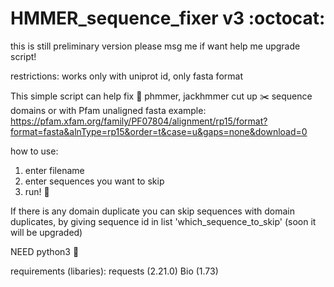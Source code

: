 # HMMER_sequence_fixer v3 :octocat:
this is still preliminary version
please msg me if want help me upgrade script!

restrictions: works only with uniprot id, only fasta format

This simple script can help fix  :construction_worker: phmmer, jackhmmer cut up  :scissors: sequence domains or with Pfam unaligned fasta 
example: https://pfam.xfam.org/family/PF07804/alignment/rp15/format?format=fasta&alnType=rp15&order=t&case=u&gaps=none&download=0

how to use: 
1. enter filename
2. enter sequences you want to skip
3. run! :running:

If there is any domain duplicate you can skip sequences with domain duplicates, by giving sequence id in list 'which_sequence_to_skip' 
(soon it will be upgraded)

NEED python3 :snake:

requirements (libaries):
requests (2.21.0)
Bio (1.73)

